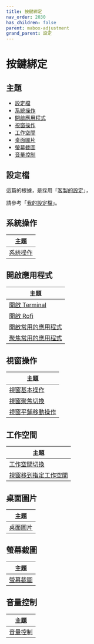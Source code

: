 ```yaml
---
title: 按鍵綁定
nav_order: 2030
has_children: false
parent: mabox-adjustment
grand_parent: 設定
---
```



# 按鍵綁定


## 主題

* [設定檔](#設定檔)
* [系統操作](#系統操作)
* [開啟應用程式](#開啟應用程式)
* [視窗操作](#視窗操作)
* [工作空間](#工作空間)
* [桌面圖片](#桌面圖片)
* [螢幕截圖](#螢幕截圖)
* [音量控制](#音量控制)


## 設定檔

這篇的根據，是採用「[客製的設定](https://samwhelp.github.io/note-about-mabox/read/config/mabox-adjustment.html)」，

請參考「[我的設定檔](https://github.com/samwhelp/note-about-mabox/tree/gh-pages/_demo/project/mabox-adjustment/asset/overlay/etc/skel/.config/openbox/)」。


## 系統操作

| 主題 |
| --- |
| [系統操作](keybind/system-control) |


## 開啟應用程式

| 主題 |
| --- |
| [開啟 Terminal](keybind/application-launch-terminal) |
| [開啟 Rofi](keybind/application-launch-rofi) |
| [開啟常用的應用程式](keybind/application-launch-favorite) |
| [聚焦常用的應用程式](keybind/application-focus-fn) |


## 視窗操作

| 主題 |
| --- |
| [視窗基本操作](keybind/window-control) |
| [視窗聚焦切換](keybind/window-focus) |
| [視窗平鋪移動操作](keybind/window-tiling-move) |


## 工作空間

| 主題 |
| --- |
| [工作空間切換](keybind/workspace-switch) |
| [視窗移到指定工作空間](keybind/window-move-to-workspace) |


## 桌面圖片

| 主題 |
| --- |
| [桌面圖片](keybind/wallpaper-control) |


## 螢幕截圖

| 主題 |
| --- |
| [螢幕截圖](keybind/screenshot) |


## 音量控制

| 主題 |
| --- |
| [音量控制](keybind/volume-control) |
